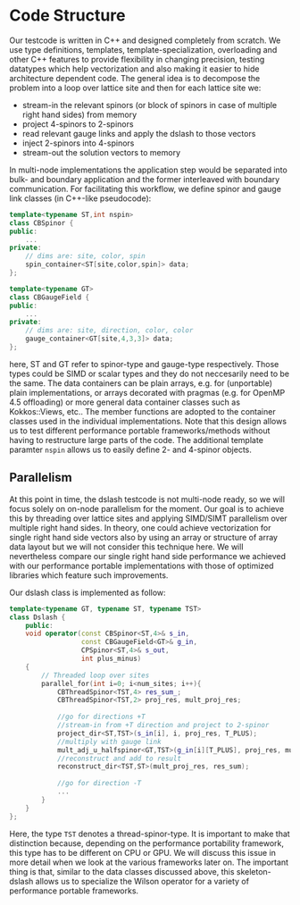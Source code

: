 # Code Structure

Our testcode is written in C++ and designed completely from scratch. We use type definitions, templates, template-specialization, overloading and other C++ features to provide flexibility in changing precision, testing datatypes which help vectorization and also making it easier to hide architecture dependent code. The general idea is to decompose the problem into a loop over lattice site and then for each lattice site we:

* stream-in the relevant spinors (or block of spinors in case of multiple right hand sides) from memory
* project 4-spinors to 2-spinors
* read relevant gauge links and apply the dslash to those vectors
* inject 2-spinors into 4-spinors
* stream-out the solution vectors to memory

In multi-node implementations the application step would be separated into bulk- and boundary application and the former interleaved with boundary communication.
For facilitating this workflow, we define spinor and gauge link classes (in C++-like pseudocode):

```C++
template<typename ST,int nspin> 
class CBSpinor {
public: 
    ...
private:
    // dims are: site, color, spin
    spin_container<ST[site,color,spin]> data;
};

template<typename GT> 
class CBGaugeField {
public:
    ...
private:
    // dims are: site, direction, color, color
    gauge_container<GT[site,4,3,3]> data;
};
```

here, ST and GT refer to spinor-type and gauge-type respectively. Those types could be SIMD or scalar types and they do not neccesarily need to be the same. The data containers can be plain arrays, e.g. for (unportable) plain implementations, or arrays decorated with pragmas (e.g. for OpenMP 4.5 offloading) or more general data container classes such as Kokkos::Views, etc.. The member functions are adopted to the container classes used in the individual implementations. Note that this design allows us to test different performance portable frameworks/methods without having to restructure large parts of the code. The additional template paramter ```nspin``` allows us to easily define 2- and 4-spinor objects. 


## Parallelism

At this point in time, the dslash testcode is not multi-node ready, so we will focus solely on on-node parallelism for the moment. Our goal is to achieve this by threading over lattice sites and applying SIMD/SIMT parallelism over multiple right hand sides. In theory, one could achieve vectorization for single right hand side vectors also by using an array or structure of array data layout but we will not consider this technique here. We will nevertheless compare our single right hand side performance we achieved with our performance portable implementations with those of optimized libraries which feature such improvements.

Our dslash class is implemented as follow:

```C++
template<typename GT, typename ST, typename TST>
class Dslash {
    public:
    void operator(const CBSpinor<ST,4>& s_in,
                  const CBGaugeField<GT>& g_in,
                  CPSpinor<ST,4>& s_out,
                  int plus_minus) 
    {
        // Threaded loop over sites
        parallel_for(int i=0; i<num_sites; i++){
            CBThreadSpinor<TST,4> res_sum_;
            CBThreadSpinor<TST,2> proj_res, mult_proj_res;
        
            //go for directions +T
            //stream-in from +T direction and project to 2-spinor
            project_dir<ST,TST>(s_in[i], i, proj_res, T_PLUS);
            //multiply with gauge link
            mult_adj_u_halfspinor<GT,TST>(g_in[i][T_PLUS], proj_res, mult_proj_res);
            //reconstruct and add to result
            reconstruct_dir<TST,ST>(mult_proj_res, res_sum);
            
            //go for direction -T
            ...
        }
    }
};
```

Here, the type ```TST``` denotes a thread-spinor-type. It is important to make that distinction because, depending on the performance portability framework, this type has to be different on CPU or GPU. We will discuss this issue in more detail when we look at the various frameworks later on. The important thing is that, similar to the data classes discussed above, this skeleton-dslash allows us to specialize the Wilson operator for a variety of performance portable frameworks. 